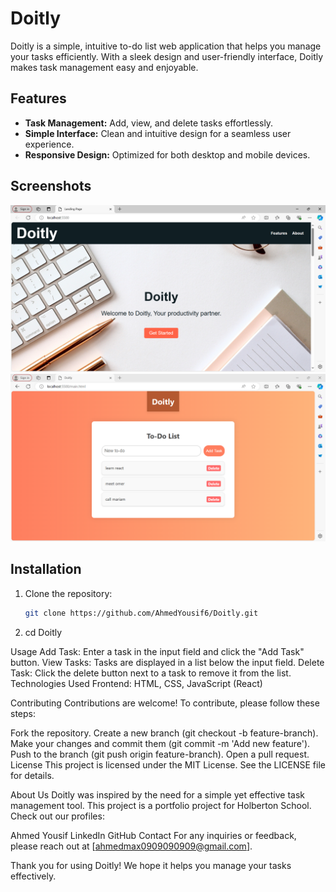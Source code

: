 # Doitly

Doitly is a simple, intuitive to-do list web application that helps you manage your tasks efficiently. With a sleek design and user-friendly interface, Doitly makes task management easy and enjoyable.

## Features

- **Task Management:** Add, view, and delete tasks effortlessly.
- **Simple Interface:** Clean and intuitive design for a seamless user experience.
- **Responsive Design:** Optimized for both desktop and mobile devices.


## Screenshots

![Landing Page](screenshots/Capture.png)
![Task List](screenshots/Capture3.png)

## Installation


1. Clone the repository:
   ```bash
   git clone https://github.com/AhmedYousif6/Doitly.git
2. cd Doitly


Usage
Add Task: Enter a task in the input field and click the "Add Task" button.
View Tasks: Tasks are displayed in a list below the input field.
Delete Task: Click the delete button next to a task to remove it from the list.
Technologies Used
Frontend: HTML, CSS, JavaScript (React)

Contributing
Contributions are welcome! To contribute, please follow these steps:

Fork the repository.
Create a new branch (git checkout -b feature-branch).
Make your changes and commit them (git commit -m 'Add new feature').
Push to the branch (git push origin feature-branch).
Open a pull request.
License
This project is licensed under the MIT License. See the LICENSE file for details.

About Us
Doitly was inspired by the need for a simple yet effective task management tool. This project is a portfolio project for Holberton School. Check out our profiles:

Ahmed Yousif
LinkedIn
GitHub
Contact
For any inquiries or feedback, please reach out at [ahmedmax0909090909@gmail.com].

Thank you for using Doitly! We hope it helps you manage your tasks effectively.

